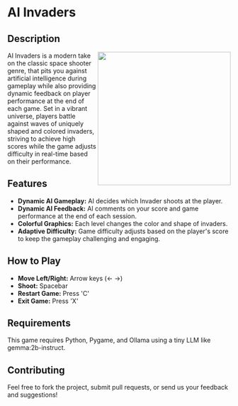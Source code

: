 # AI Invaders

## Description
<img src="https://2acrestudios.com/wp-content/uploads/2024/04/ai-invaders.png" style="width: 300px;" align="right" />AI Invaders is a modern take on the classic space shooter genre, that pits you against artificial intelligence during gameplay while also providing dynamic feedback on player performance at the end of each game. Set in a vibrant universe, players battle against waves of uniquely shaped and colored invaders, striving to achieve high scores while the game adjusts difficulty in real-time based on their performance.

## Features
- **Dynamic AI Gameplay:** AI decides which Invader shoots at the player.
- **Dynamic AI Feedback:** AI comments on your score and game performance at the end of each session.
- **Colorful Graphics:** Each level changes the color and shape of invaders.
- **Adaptive Difficulty:** Game difficulty adjusts based on the player's score to keep the gameplay challenging and engaging.

## How to Play
- **Move Left/Right:** Arrow keys (← →)
- **Shoot:** Spacebar
- **Restart Game:** Press 'C'
- **Exit Game:** Press 'X'

## Requirements
This game requires Python, Pygame, and Ollama using a tiny LLM like gemma:2b-instruct.

## Contributing
Feel free to fork the project, submit pull requests, or send us your feedback and suggestions!


